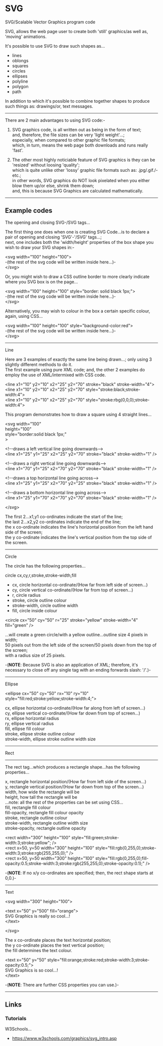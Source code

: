 # SVG
SVG/Scalable Vector Graphics program code

SVG, allows the web page user to create both 'still' graphics/as well as, 'moving' animations.

It's possible to use SVG to draw such shapes as...

- lines
- oblongs
- squares
- circles
- ellipses
- polyline
- polygon
- path

In addition to which it's possible to combine together shapes to produce such things as: drawings/or, text messages.

-----

There are 2 main advantages to using SVG code:-

1. SVG graphics code, is all written out as being in the form of text;     
and, therefore, the file sizes can be very 'light weight'...;  
especially, when compared to other graphic file formats;  
which, in turn, means the web page both downloads and runs really 'fast'.   

2. The other most highly noticiable feature of SVG graphics is they can be 'resized' without loosing 'quality';          
which is quite unlike other 'lossy' graphic file formats such as: .jpg/.gif./-etc.;    
in other words, SVG graphics do NOT look pixelated when you either blow them up/or else, shrink them down;    
and, this is because SVG Graphics are calculated mathematically.     

-----

## Example codes

The opening and closing SVG-/SVG tags...

The first thing one does when one is creating SVG Code...is to declare a pair of opening and closing 'SVG'-'/SVG' tags...;   
next, one includes both the 'width/height' properties of the box shape you wish to draw your SVG shapes in:-     

&lt;svg width="100" height="100"&gt;    
-(the rest of the svg code will be written inside here...)-  
&lt;/svg&gt;  

Or, you might wish to draw a CSS outline border to more clearly indicate where you SVG box is on the page...  

&lt;svg width="100" height="100" style="border: solid black 1px;"&gt;    
-(the rest of the svg code will be written inside here...)-  
&lt;/svg&gt;  

Alternatively, you may wish to colour in the box a certain specific colour, again, using CSS...  

&lt;svg width="100" height="100" style="background-color:red"&gt;    
-(the rest of the svg code will be written inside here...)-  
&lt;/svg&gt;  

-----

Line

Here are 3 examples of exactly the same line being drawn...; only using 3 slightly different methods to do it.  
The first example using pure XML code; and, the other 2 examples do employ the use of XML/intermixed with CSS code.    

&lt;line x1="10" y2="10" x2="25" y2="70" stroke="black" stroke-width="4"&gt;    
&lt;line x1="10" y2="10" x2="25" y2="70" style="stroke:black;stroke-width:4"&gt;     
&lt;line x1="10" y2="10" x2="25" y2="70" style="stroke:rbg(0,0,0);stroke-width:4"&gt;       

This program demonstrates how to draw a square using 4 straight lines...   

&lt;svg width="100"   
     height="100"  
     style="border:solid black 1px;"  
&gt;  

&lt;!--draws a left vertical line going downwards--&gt;  
&lt;line x1="25" y1="25" x2="25" y2="70" stroke="black" stroke-width="1" /&gt;   

&lt;!--draws a right vertical line going downwards--&gt;  
&lt;line x1="70" y1="25" x2="70" y2="70" stroke="black" stroke-width="1" /&gt;   

&lt;!--draws a top horizontal line going across--&gt;  
&lt;line x1="25" y1="25" x2="70" y2="25" stroke="black" stroke-width="1" /&gt;   

&lt;!--draws a bottom horizontal line going across--&gt;  
&lt;line x1="25" y1="70" x2="70" y2="70" stroke="black" stroke-width="1" /&gt;   

&lt;/svg&gt;  

The first 2...x1,y1 co-ordinates indicate the start of the line;   
the last 2...x2,y2 co-ordinates indicate the end of the line;  
the x co-ordinate indicates the line's horizontal position from the left hand side of the screen;   
the y co-ordinate indicates the line's vertical position from the top side of the screen.  

-----

Circle

The circle has the following properties...

circle cx,cy,r,stroke,stroke-width,fill

- cx, circle horizontal co-ordinate/(How far from left side of screen...)    
- cy, circle vertical co-ordinate/(How far from top of screen...)    
- r, circle radius  
- stroke, circle outline colour  
- stroke-width, circle outline width  
- fill, circle inside colour  

&lt;circle cx="50" cy="50" r="25" stroke="yellow" stroke-width="4" fill="green" /&gt;

...will create a green circle/with a yellow outline...outline size 4 pixels in width;       
50 pixels out from the left side of the screen/50 pixels down from the top of the screen;  
with a radius size of 25 pixels.

-(**NOTE**: Because SVG is also an application of XML; therefore, it's necessary to close off any single tag with an ending forwards slash: '/'.)-  

-----

Ellipse

&lt;ellipse cx="50" cy="50" rx="10" ry="10" style="fill:red;stroke:yellow;stroke-width:4;"&gt;  

cx, ellipse horizontal co-ordinate/(How far along from left of screen...)    
cy, ellipse vertical co-ordinate/(How far down from top of screen...)   
rx, ellipse horizontal radius    
ry, ellipse vertical radius    
fill, ellipse fill colour  
stroke, ellipse stroke outline colour  
stroke-width, ellipse stroke outline width size  

-----

Rect

-----

The rect tag...which produces a rectangle shape...has the following properties...

x, rectangle horizontal position/(How far from left side of the screen...)     
y, rectangle vertical position/(How far down from top of the screen...)      
width, how wide the rectangle will be  
height, how tall the rectangle will be  
...note: all the rest of the properties can be set using CSS...    
fill, rectangle fill colour   
fill-opacity, rectangle fill colour opacity    
stroke, rectangle outline colour   
stroke-width, rectangle outline width size  
stroke-opacity, rectangle outline opacity   

&lt;rect width="300" height="100" style="fill:green;stroke-width:3;stroke:yellow"; />  
&lt;rect x=50, y=50 width="300" height="100" style="fill:rgb(0,255,0);stroke-width:3;stroke:rgb(255,255,0);" />  
&lt;rect x=50, y=50 width="300" height="100" style="fill:rgb(0,255,0);fill-opacity:0.5;stroke-width:3;stroke:rgb(255,255,0);stroke-opacity:0.1);" />  

-(**NOTE**: If no x/y co-ordinates are specified; then, the rect shape starts at 0,0.)-  

-----

Text

&lt;svg width="300" height="100"&gt;  

&lt;text x="50" y="500" fill="orange"&gt;    
SVG Graphics is really so cool...!    
&lt;/text&gt;    

&lt;/svg&gt;  

The x co-ordinate places the text horizontal position;    
the y co-ordinate places the text vertical position;   
the fill determines the text colour.  

&lt;text x="50" y="50" style="fill:orange;stroke:red;stroke-width:3;stroke-opacity:0.5;"&gt;   
SVG Graphics is so cool...!  
&lt;/text&gt;  

-(**NOTE**: There are further CSS properties you can use.)-  

-----

## Links

### Tutorials

W3Schools...

- https://www.w3schools.com/graphics/svg_intro.asp  





